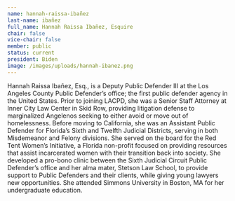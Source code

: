 ```yaml
---
name: hannah-raissa-ibañez
last-name: ibañez
full_name: Hannah Raissa Ibañez, Esquire
chair: false
vice-chair: false
member: public
status: current
president: Biden
image: /images/uploads/hannah-ibanez.png
---
```

Hannah Raissa Ibañez, Esq., is a Deputy Public Defender III at the Los Angeles County Public Defender’s office; the first public defender agency in the United States. Prior to joining LACPD, she was a Senior Staff Attorney at Inner City Law Center in Skid Row, providing litigation defense to marginalized Angelenos seeking to either avoid or move out of homelessness. Before moving to California, she was an Assistant Public Defender for Florida’s Sixth and Twelfth Judicial Districts, serving in both Misdemeanor and Felony divisions. She served on the board for the Red Tent Women’s Initiative, a Florida non-profit focused on providing resources that assist incarcerated women with their transition back into society. She developed a pro-bono clinic between the Sixth Judicial Circuit Public Defender’s office and her alma mater, Stetson Law School, to provide support to Public Defenders and their clients, while giving young lawyers new opportunities. She attended Simmons University in Boston, MA for her undergraduate education.
